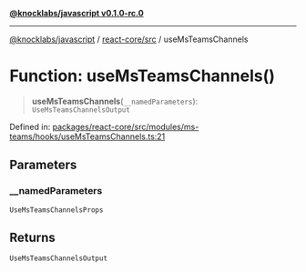 [**@knocklabs/javascript v0.1.0-rc.0**](../../../README.md)

***

[@knocklabs/javascript](../../../modules.md) / [react-core/src](../README.md) / useMsTeamsChannels

# Function: useMsTeamsChannels()

> **useMsTeamsChannels**(`__namedParameters`): `UseMsTeamsChannelsOutput`

Defined in: [packages/react-core/src/modules/ms-teams/hooks/useMsTeamsChannels.ts:21](https://github.com/knocklabs/javascript/blob/main/packages/react-core/src/modules/ms-teams/hooks/useMsTeamsChannels.ts#L21)

## Parameters

### \_\_namedParameters

`UseMsTeamsChannelsProps`

## Returns

`UseMsTeamsChannelsOutput`
